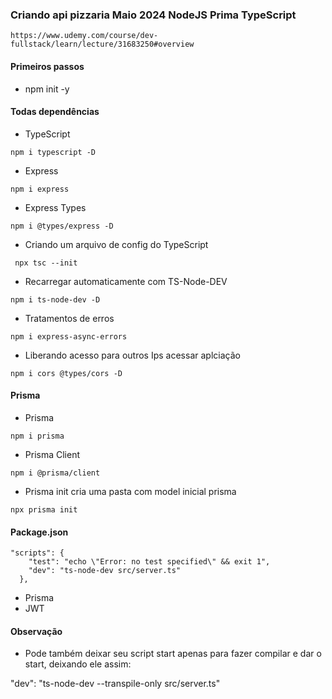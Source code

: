 ### Criando api pizzaria Maio 2024 NodeJS Prima TypeScript
```Link
https://www.udemy.com/course/dev-fullstack/learn/lecture/31683250#overview
```

#### Primeiros passos
* npm init -y
#### Todas dependências
* TypeScript
```
npm i typescript -D
```
* Express
```
npm i express
```
* Express Types
```
npm i @types/express -D
```
* Criando um arquivo de config do TypeScript
```
 npx tsc --init
```
* Recarregar automaticamente com TS-Node-DEV
```
npm i ts-node-dev -D
```
* Tratamentos de erros
```
npm i express-async-errors
```
* Liberando acesso para outros Ips acessar aplciação
```
npm i cors @types/cors -D
```
#### Prisma
* Prisma
```
npm i prisma 
```
* Prisma Client
```
npm i @prisma/client
```
* Prisma init cria uma pasta com model inicial prisma
```
npx prisma init
```
#### Package.json
```
"scripts": {
    "test": "echo \"Error: no test specified\" && exit 1",
    "dev": "ts-node-dev src/server.ts"
  },
```

* Prisma
* JWT

#### Observação
- Pode também deixar seu script start apenas para fazer compilar e dar o start, deixando ele assim:

"dev": "ts-node-dev --transpile-only src/server.ts"